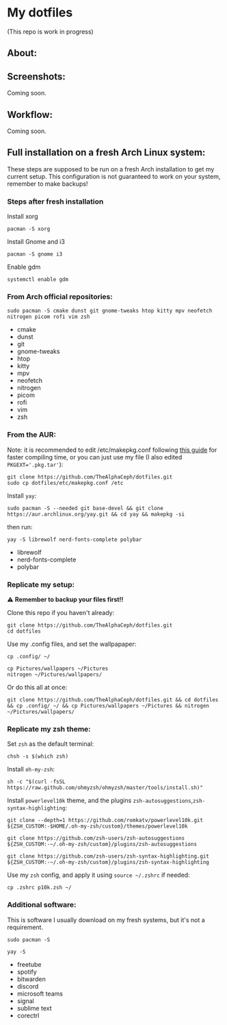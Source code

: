 # My dotfiles
(This repo is work in progress)

## About:


## Screenshots:
Coming soon.

## Workflow:
Coming soon.

## Full installation on a fresh Arch Linux system:
These steps are supposed to be run on a fresh Arch installation to get my current setup. This configuration is not guaranteed to work on your system, remember to make backups!
### Steps after fresh installation
Install xorg
```
pacman -S xorg
```
Install Gnome and i3
```
pacman -S gnome i3
```
Enable gdm
```
systemctl enable gdm
```

### From Arch official repositories:
```
sudo pacman -S cmake dunst git gnome-tweaks htop kitty mpv neofetch nitrogen picom rofi vim zsh
```
- cmake
- dunst
- git
- gnome-tweaks
- htop
- kitty
- mpv
- neofetch
- nitrogen
- picom
- rofi
- vim
- zsh

### From the AUR:
Note: it is recommended to edit /etc/makepkg.conf following [this guide](https://gist.github.com/beci/c737c89685a667053fe02f986d59ca44) for faster compiling time, or you can just use my file (I also edited `PKGEXT='.pkg.tar'`):
```
git clone https://github.com/TheAlphaCeph/dotfiles.git
sudo cp dotfiles/etc/makepkg.conf /etc
```
Install `yay`:
```
sudo pacman -S --needed git base-devel && git clone https://aur.archlinux.org/yay.git && cd yay && makepkg -si
```
then run:
```
yay -S librewolf nerd-fonts-complete polybar 
```
- librewolf
- nerd-fonts-complete
- polybar

### Replicate my setup:
⚠️ **Remember to backup your files first!!**

Clone this repo if you haven't already:
```
git clone https://github.com/TheAlphaCeph/dotfiles.git
cd dotfiles
```
Use my .config files, and set the wallpapaper:
```
cp .config/ ~/

cp Pictures/wallpapers ~/Pictures
nitrogen ~/Pictures/wallpapers/
```
Or do this all at once:
```
git clone https://github.com/TheAlphaCeph/dotfiles.git && cd dotfiles && cp .config/ ~/ && cp Pictures/wallpapers ~/Pictures && nitrogen ~/Pictures/wallpapers/
```

### Replicate my zsh theme:
Set `zsh` as the default terminal:
```
chsh -s $(which zsh)
```
Install `oh-my-zsh`:
```
sh -c "$(curl -fsSL https://raw.github.com/ohmyzsh/ohmyzsh/master/tools/install.sh)"
```
Install `powerlevel10k` theme, and the plugins `zsh-autosuggestions`,`zsh-syntax-highlighting`:
```
git clone --depth=1 https://github.com/romkatv/powerlevel10k.git ${ZSH_CUSTOM:-$HOME/.oh-my-zsh/custom}/themes/powerlevel10k

git clone https://github.com/zsh-users/zsh-autosuggestions ${ZSH_CUSTOM:-~/.oh-my-zsh/custom}/plugins/zsh-autosuggestions

git clone https://github.com/zsh-users/zsh-syntax-highlighting.git ${ZSH_CUSTOM:-~/.oh-my-zsh/custom}/plugins/zsh-syntax-highlighting
```
Use my `zsh` config, and apply it using `source ~/.zshrc` if needed:
```
cp .zshrc p10k.zsh ~/
```

### Additional software:
This is software I usually download on my fresh systems, but it's not a requirement.
```
sudo pacman -S 
```
```
yay -S
```
- freetube
- spotify
- bitwarden
- discord
- microsoft teams
- signal
- sublime text
- corectrl

